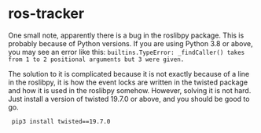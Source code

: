 # ros-tracker

One small note, apparently there is a bug in the roslibpy package. This is probably because of Python versions. If you are using Python 3.8 or above, you may see an error like this: `builtins.TypeError: _findCaller() takes from 1 to 2 positional arguments but 3 were given.`

The solution to it is complicated because it is not exactly because of a line in the roslibpy, it is how the event locks are written in the twisted package and how it is used in the roslibpy somehow. However, solving it is not hard.
Just install a version of twisted 19.7.0 or above, and you should be good to go.

 ```sh
  pip3 install twisted==19.7.0
  ```
